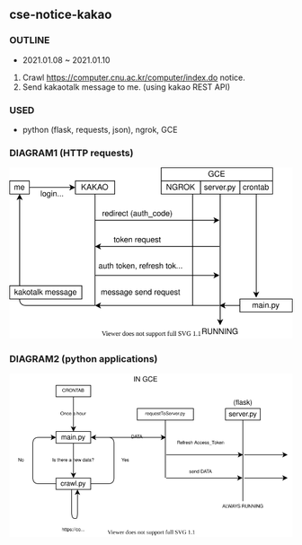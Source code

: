 ## cse-notice-kakao

### OUTLINE
* 2021.01.08 ~ 2021.01.10
1. Crawl https://computer.cnu.ac.kr/computer/index.do notice.
2. Send kakaotalk message to me. (using kakao REST API)

### USED
* python (flask, requests, json), ngrok, GCE

### DIAGRAM1 (HTTP requests)
![diagram](https://github.com/bong-u/bong-u/blob/main/cse-notice-kakao/diagram1.svg)

### DIAGRAM2 (python applications)
![diagram](https://github.com/bong-u/bong-u/blob/main/cse-notice-kakao/diagram2.svg)
